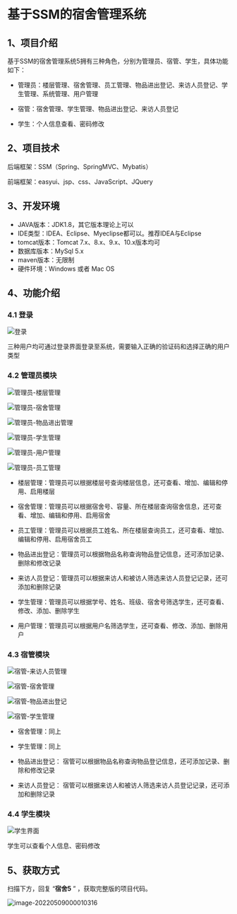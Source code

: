 # 基于SSM的宿舍管理系统

## 1、项目介绍

基于SSM的宿舍管理系统5拥有三种角色，分别为管理员、宿管、学生，具体功能如下：

- 管理员：楼层管理、宿舍管理、员工管理、物品进出登记、来访人员登记、学生管理、系统管理、用户管理

- 宿管：宿舍管理、学生管理、物品进出登记、来访人员登记

- 学生：个人信息查看、密码修改



## 2、项目技术

后端框架：SSM（Spring、SpringMVC、Mybatis）

前端框架：easyui、jsp、css、JavaScript、JQuery

## 3、开发环境

- JAVA版本：JDK1.8，其它版本理论上可以
- IDE类型：IDEA、Eclipse、Myeclipse都可以。推荐IDEA与Eclipse
- tomcat版本：Tomcat 7.x、8.x、9.x、10.x版本均可
- 数据库版本：MySql 5.x
- maven版本：无限制
- 硬件环境：Windows 或者 Mac OS


## 4、功能介绍

### 4.1 登录

![登录](https://project-images-1256969109.cos.ap-chongqing.myqcloud.com/Typora-Images/20220515002955.jpg)

三种用户均可通过登录界面登录至系统，需要输入正确的验证码和选择正确的用户类型

### 4.2 管理员模块

![管理员-楼层管理](https://project-images-1256969109.cos.ap-chongqing.myqcloud.com/Typora-Images/20220515003032.jpg)

![管理员-宿舍管理](https://project-images-1256969109.cos.ap-chongqing.myqcloud.com/Typora-Images/20220515003037.jpg)

![管理员-物品进出管理](https://project-images-1256969109.cos.ap-chongqing.myqcloud.com/Typora-Images/20220515003040.jpg)

![管理员-学生管理](https://project-images-1256969109.cos.ap-chongqing.myqcloud.com/Typora-Images/20220515003041.jpg)

![管理员-用户管理](https://project-images-1256969109.cos.ap-chongqing.myqcloud.com/Typora-Images/20220515003043.jpg)

![管理员-员工管理](https://project-images-1256969109.cos.ap-chongqing.myqcloud.com/Typora-Images/20220515003048.jpg)

- 楼层管理：管理员可以根据楼层号查询楼层信息，还可查看、增加、编辑和停用、启用楼层

- 宿舍管理：管理员可以根据宿舍号、容量、所在楼层查询宿舍信息，还可查看、增加、编辑和停用、启用宿舍

- 员工管理：管理员可以根据员工姓名、所在楼层查询员工，还可查看、增加、编辑和停用、启用宿舍员工

- 物品进出登记：管理员可以根据物品名称查询物品登记信息，还可添加记录、删除和修改记录

- 来访人员登记：管理员可以根据来访人和被访人筛选来访人员登记记录，还可添加和删除记录

- 学生管理：管理员可以根据学号、姓名、班级、宿舍号筛选学生，还可查看、修改、添加、删除学生

- 用户管理：管理员可以根据用户名筛选学生，还可查看、修改、添加、删除用户


### 4.3 宿管模块

![宿管-来访人员管理](https://project-images-1256969109.cos.ap-chongqing.myqcloud.com/Typora-Images/20220515003523.jpg)

![宿管-宿舍管理](https://project-images-1256969109.cos.ap-chongqing.myqcloud.com/Typora-Images/20220515003526.jpg)

![宿管-物品进出登记](https://project-images-1256969109.cos.ap-chongqing.myqcloud.com/Typora-Images/20220515003529.jpg)

![宿管-学生管理](https://project-images-1256969109.cos.ap-chongqing.myqcloud.com/Typora-Images/20220515003531.jpg)

- 宿舍管理：同上

- 学生管理：同上

- 物品进出登记： 宿管可以根据物品名称查询物品登记信息，还可添加记录、删除和修改记录

- 来访人员登记： 宿管可以根据来访人和被访人筛选来访人员登记记录，还可添加和删除记录


### 4.4 学生模块

![学生界面](https://project-images-1256969109.cos.ap-chongqing.myqcloud.com/Typora-Images/20220515003607.jpg)

学生可以查看个人信息、密码修改

## 5、获取方式

扫描下方，回复 “**宿舍5** ” ，获取完整版的项目代码。

![image-20220509000010316](https://project-images-1256969109.cos.ap-chongqing.myqcloud.com/Typora-Images/202205281253739.png)





